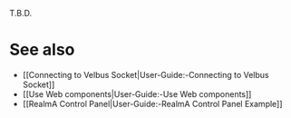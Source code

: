 T.B.D.

# See also

- [[Connecting to Velbus Socket|User-Guide:-Connecting to Velbus Socket]]
- [[Use Web components|User-Guide:-Use Web components]]
- [[RealmA Control Panel|User-Guide:-RealmA Control Panel Example]]
